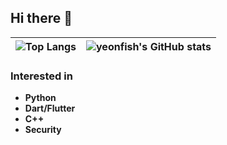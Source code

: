 ## Hi there 👋

| ![Top Langs](https://github-readme-stats-henna-three-78.vercel.app/api/top-langs/?username=bookworm-coding&layout=compact&theme=dark&hide=Makefile,Roff) | ![yeonfish's GitHub stats](https://github-readme-stats-henna-three-78.vercel.app/api?username=bookworm-coding&show_icons=true&theme=dark) |
| ------------- | ------------- |

### Interested in
- **Python**
- **Dart/Flutter**
- **C++**
- **Security**
